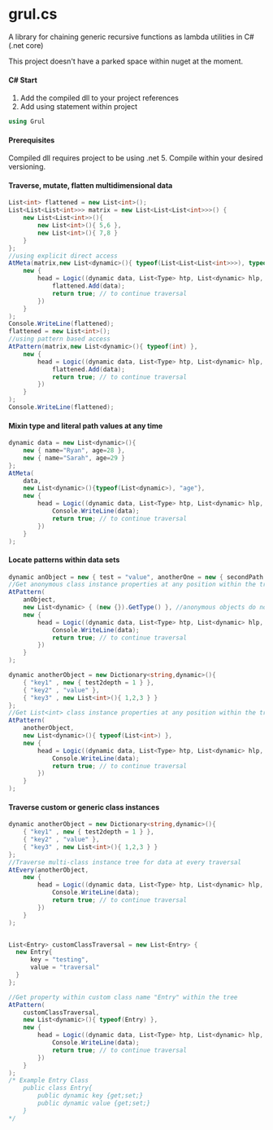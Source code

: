# grul.cs
A library for chaining generic recursive functions as lambda utilities in C# (.net core)

This project doesn't have a parked space within nuget at the moment.

#### C# Start
1) Add the compiled dll to your project references
2) Add using statement within project
```csharp
using Grul
```

#### Prerequisites
Compiled dll requires project to be using .net 5. Compile within your desired versioning.

#### Traverse, mutate, flatten multidimensional data
```csharp
List<int> flattened = new List<int>();
List<List<List<int>>> matrix = new List<List<List<int>>>() {
	new List<List<int>>(){
		new List<int>(){ 5,6 },
		new List<int>(){ 7,8 }
	}
};
//using explicit direct access
AtMeta(matrix,new List<dynamic>(){ typeof(List<List<List<int>>>), typeof(List<List<int>>) , typeof(List<int>) },
	new { 
		head = Logic((dynamic data, List<Type> htp, List<dynamic> hlp, List<Hop> hop, dynamic root)=>{
			flattened.Add(data);
			return true; // to continue traversal
		})
	}
);
Console.WriteLine(flattened);
flattened = new List<int>();
//using pattern based access
AtPattern(matrix,new List<dynamic>(){ typeof(int) },
	new { 
		head = Logic((dynamic data, List<Type> htp, List<dynamic> hlp, List<Hop> hop, dynamic root)=>{
			flattened.Add(data);
			return true; // to continue traversal
		})
	}
);
Console.WriteLine(flattened);
```

#### Mixin type and literal path values at any time
```csharp
dynamic data = new List<dynamic>(){
	new { name="Ryan", age=28 },
	new { name="Sarah", age=29 }
};
AtMeta(
	data,
	new List<dynamic>(){typeof(List<dynamic>), "age"},
	new { 
		head = Logic((dynamic data, List<Type> htp, List<dynamic> hlp, List<Hop> hop, dynamic root)=>{
			Console.WriteLine(data);
			return true; // to continue traversal
		})
	}
);
```

#### Locate patterns within data sets
```csharp
dynamic anObject = new { test = "value", anotherOne = new { secondPath = "value2" } };
//Get anonymous class instance properties at any position within the tree
AtPattern(
	anObject,
	new List<dynamic> { (new {}).GetType() }, //anonymous objects do not allow typeof(dynamic). Therefore we 
	new { 
		head = Logic((dynamic data, List<Type> htp, List<dynamic> hlp, List<Hop> hop, dynamic root)=>{
			Console.WriteLine(data);
			return true; // to continue traversal
		})
	}
);

dynamic anotherObject = new Dictionary<string,dynamic>(){
	{ "key1" , new { test2depth = 1 } },
	{ "key2" , "value" },
	{ "key3" , new List<int>(){ 1,2,3 } }
};
//Get List<int> class instance properties at any position within the tree
AtPattern(
	anotherObject,
	new List<dynamic>(){ typeof(List<int>) }, 
	new {
		head = Logic((dynamic data, List<Type> htp, List<dynamic> hlp, List<Hop> hop, dynamic root)=>{
			Console.WriteLine(data);
			return true; // to continue traversal
		})
	}
);
```

#### Traverse custom or generic class instances
```csharp
dynamic anotherObject = new Dictionary<string,dynamic>(){
	{ "key1" , new { test2depth = 1 } },
	{ "key2" , "value" },
	{ "key3" , new List<int>(){ 1,2,3 } }
};
//Traverse multi-class instance tree for data at every traversal
AtEvery(anotherObject,
	new { 
		head = Logic((dynamic data, List<Type> htp, List<dynamic> hlp, List<Hop> hop, dynamic root)=>{
			Console.WriteLine(data);
			return true; // to continue traversal
		})
	}
);


List<Entry> customClassTraversal = new List<Entry> {
  new Entry{
	  key = "testing",
	  value = "traversal"
  }  
};

//Get property within custom class name "Entry" within the tree
AtPattern(
	customClassTraversal,
	new List<dynamic>(){ typeof(Entry) },
	new {
		head = Logic((dynamic data, List<Type> htp, List<dynamic> hlp, List<Hop> hop, dynamic root)=>{
			Console.WriteLine(data);
			return true; // to continue traversal
		})
	}
);
/* Example Entry Class
	public class Entry{
        public dynamic key {get;set;}
        public dynamic value {get;set;}
    }
*/
```
